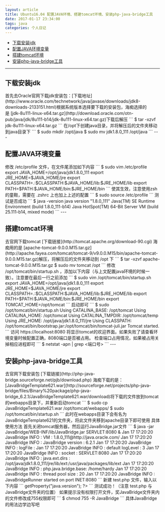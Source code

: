 ```yaml
---
layout: article
title: Ubuntu16.04 配置JAVA环境、搭建tomcat环境、安装php-java-bridge工具
date: 2017-01-17 23:34:00
tags: java
categories: 个人日记
---
```


- [下载安装jdk](#jdk)
- [配置JAVA环境变量](#javahome)
- [搭建tomcat环境](#tomcat)
- [安装php-java-bridge工具](#java-bridge)
---
<h2 id='jdk'>下载安装jdk</h2>
首先去Oracle官网下载jdk安装包：[下载地址](http://www.oracle.com/technetwork/java/javase/downloads/jdk8-downloads-2133151.html)根据系统版本选择要下载的安装包，海痴选择的是 [jdk-8u111-linux-x64.tar.gz](http://download.oracle.com/otn-pub/java/jdk/8u111-b14/jdk-8u111-linux-x64.tar.gz)下载后解压
```
$ tar -xzvf jdk-8u111-linux-x64.tar.gz
```
在/opt下创建java目录，并将解压后的文件夹移动到java目录下
```
$ sudo mkdir /opt/java
$ sudo mv jdk1.8.0_111 /opt/java
```
---
<h2 id='javahome'>配置JAVA环境变量</h2>
修改 /etc/profile 文件，在文件尾添加如下内容
```
$ sudo vim /etc/profile
export JAVA_HOME=/opt/java/jdk1.8.0_111
export JRE_HOME=$JAVA_HOME/jre
export CLASSPATH=.:$CLASSPATH:$JAVA_HOME/lib:$JRE_HOME/lib
export PATH=$PATH:$JAVA_HOME/bin:$JRE_HOME/bin
```
使其生效，注意使用zsh的童鞋，需要在 .zshrc 上也加上上述的配置
```
$ sudo source /etc/profile
```
测试是否成功
```
$ java -version
java version "1.8.0_111"
Java(TM) SE Runtime Environment (build 1.8.0_111-b14)
Java HotSpot(TM) 64-Bit Server VM (build 25.111-b14, mixed mode)
```
---
<h2 id='tomcat'>搭建tomcat环境</h2>
去官网下载tomcat [下载链接](http://tomcat.apache.org/download-90.cgi)
海痴用的是 [apache-tomcat-9.0.0.M15.tar.gz](http://apache.fayea.com/tomcat/tomcat-9/v9.0.0.M15/bin/apache-tomcat-9.0.0.M15.tar.gz)解压，将解压后的文件夹移动到 /opt 下
```
$ tar -xzvf apache-tomcat-9.0.0.M15.tar.gz
$ sudo mv tomcat /opt
```
修改 /opt/tomcat/bin/startup.sh ，添加以下内容（与上文配置java环境的时候一致）。注意要在最后一行之前添加
```
$ sudo vim /opt/tomcat/bin/startup.sh
export JAVA_HOME=/opt/java/jdk1.8.0_111
export JRE_HOME=$JAVA_HOME/jre
export CLASSPATH=.:$CLASSPATH:$JAVA_HOME/lib:$JRE_HOME/lib
export PATH=$PATH:$JAVA_HOME/bin:$JRE_HOME/bin
export TOMCAT_HOME=/opt/tomcat
```
启动即可
```
$ sudo /opt/tomcat/bin/startup.sh      
Using CATALINA_BASE:   /opt/tomcat
Using CATALINA_HOME:   /opt/tomcat
Using CATALINA_TMPDIR: /opt/tomcat/temp
Using JRE_HOME:        /opt/java/jdk1.8.0_111/jre
Using CLASSPATH:       /opt/tomcat/bin/bootstrap.jar:/opt/tomcat/bin/tomcat-juli.jar
Tomcat started.
```
访问 https://localhost:8080 将显示tomcat的欢迎界面。如果失败了请查看环境变量时候配置正确，8080端口是否被占用。
检查端口占用情况，如果被占用关掉相应进程即可
```
$ netstat -apn | grep <端口号>
```
---
<h2 id='java-bridge'>安装php-java-bridge工具</h2>
去官网下载安装包 [下载链接](http://php-java-bridge.sourceforge.net/pjb/download.php)
海痴下载的是：[JavaBridgeTemplate621.war](http://sourceforge.net/projects/php-java-bridge/files/Binary%20package/php-java-bridge_6.2.1/JavaBridgeTemplate621.war/download)将下载的文件放到tomcat的webapps目录下，并重新启动tomcat
```
$ sudo cp  JavaBridgeTemplate621.war /opt/tomcat/webapps/
$ sudo /opt/tomcat/bin/startup.sh
```
此时在webapps目录下会有名为JavaBridgeTemplate621的文件夹，将此文件夹移到apache目录下即可使用
具体使用方法
首先关闭tomcat服务器，然后运行JavaBridge.jar文件
```
$ java -jar JavaBridge/WEB-INF/lib/JavaBridge.jar SERVLET:8080 &
Jan 17 17:20:20 JavaBridge INFO : VM                  : 1.8.0_111@http://java.oracle.com/
Jan 17 17:20:20 JavaBridge INFO : JavaBridge version             : 6.2.1    
Jan 17 17:20:20 JavaBridge INFO : logFile             :
Jan 17 17:20:20 JavaBridge INFO : default logLevel    : 3
Jan 17 17:20:20 JavaBridge INFO : socket              : SERVLET:8080
Jan 17 17:20:20 JavaBridge INFO : java.ext.dirs       : /opt/java/jdk1.8.0_111/jre/lib/ext:/usr/java/packages/lib/ext
Jan 17 17:20:20 JavaBridge INFO : php.java.bridge.base: /home/hardy
Jan 17 17:20:20 JavaBridge INFO : thread pool size    : 20
Jan 17 17:20:20 JavaBridge INFO : JavaBridgeRunner started on port INET:8080
```
新建 test.php 文件，输入以下内容
```
<?php
  require_once("JavaBridge/java/Java.inc");
  $system = java("java.lang.System");
  echo "Java version=".$system->getProperty("java.version");
?>
```
测试成功！（注意 test.php 与 JavaBridge文件夹的位置）
如果提示没有权限打开文件，奖JavaBridge文件夹内的文件修改成755权限即可
```
$ chmod 755 -R JavaBridge
```
具体JavaBridge的用法边学边写吧
